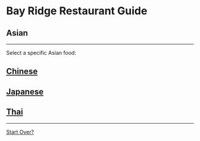 # Bay Ridge Restaurant Guide
## Asian
---
Select a specific Asian food:
## [Chinese](chinese/chinese.md)
## [Japanese](Japanese/japanese.md)
## [Thai](Thai/thai.md)
---
[Start Over?](../home.md)